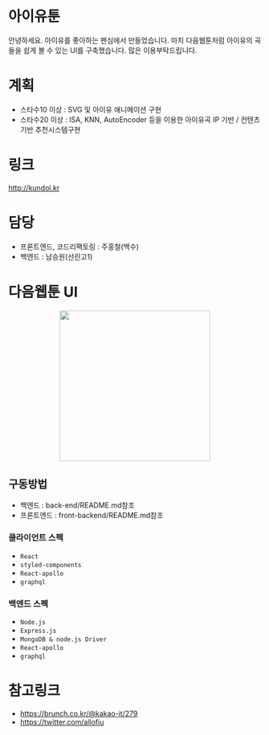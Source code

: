 # 아이유툰
안녕하세요. 아이유를 좋아하는 펜심에서 만들었습니다. 
마치 다음웹툰처럼 아이유의 곡들을 쉽게 볼 수 있는 UI를 구축했습니다. 많은 이용부탁드립니다. 

# 계획
 - 스타수10 이상 : SVG 및 아이유 애니메이션 구현
 - 스타수20 이상 : lSA, KNN, AutoEncoder 등을 이용한 아이유곡 IP 기반 / 컨텐츠기반 추천시스템구현

# 링크
http://kundol.kr

# 담당 
 - 프론트엔드, 코드리팩토링 : 주홍철(백수)
 - 백엔드    : 남승원(선린고1) 

# 다음웹툰 UI
<p align="center"> 
  <img src="https://t1.daumcdn.net/brunch/service/user/1oU7/image/oNRBA098PAlKM5_82cAXJ5spHkA.gif" width="300">
</p>  
 
## 구동방법
 - 백엔드 : back-end/README.md참조
 - 프론트엔드 : front-backend/README.md참조

### 클라이언트 스펙
 - `React`  
 - `styled-components`
 - `React-apollo`
 - `graphql` 

### 백엔드 스펙  
 - `Node.js`
 - `Express.js`
 - `MongoDB & node.js Driver` 
 - `React-apollo`
 - `graphql`  

# 참고링크
 - https://brunch.co.kr/@kakao-it/279
 - https://twitter.com/allofiu 
